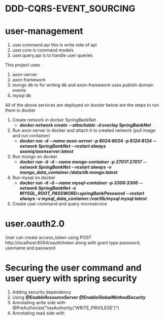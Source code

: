 # DDD-CQRS-EVENT_SOURCING

# user-management
1. user.command.api this is write side of api
2. user.core is command models
3. user.query.api is to handle user queries

This project uses 
1. axon-server
2. axon framework
3. mongo db to for writing db and axon-framework uses publish domain events
4. mysql db 

All of the above services are deployed on docker below are the steps to run them in docker
1. Create network in docker SpringBankNet
    - **_docker network create --attachable -d overlay SpringBankNet_**
2. Run axon server in docker and attach it to created network (pull image and run container)
    - **_docker run -d --name axon-server -p 8024:8024 -p 8124:8124 --network SpringBankNet --restart always axoniq/axonserver:latest_**
3. Run mongo on docker
    - **_docker run -it -d --name mongo-container -p 27017:27017 --network SpringBankNet --restart always -v mongo_data_container:/data/db mongo:latest_**
4. Run mysql on docker
    - **_docker run -it -d --name mysql-container -p 3306:3306 --network SpringBankNet -e MYSQL_ROOT_PASSWORD=springBankPassword --restart always -v mysql_data_container:/var/lib/mysql mysql:latest_**
5. Create user command and query microservice 


# user.oauth2.0

User can create access_token using 
POST http://localhost:8084/oauth/token along with grant type password, username and password


# Securing the user command and user query with spring security 
1. Adding security dependency 
2. Using **_@EnableResourceServer @EnableGlobalMethodSecurity_**
3. Annotating write side with @PreAuthorize("hasAuthority('WRITE_PRIVILEGE')")
4. Annotating read side with 